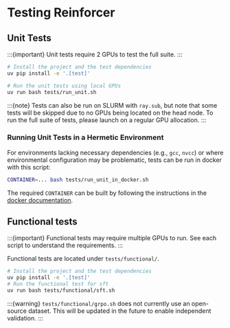 # Testing Reinforcer

## Unit Tests

:::{important}
Unit tests require 2 GPUs to test the full suite.
:::

```sh
# Install the project and the test dependencies
uv pip install -e '.[test]'

# Run the unit tests using local GPUs
uv run bash tests/run_unit.sh 
```

:::{note}
Tests can also be run on SLURM with `ray.sub`, but note that some tests will be skipped
due to no GPUs being located on the head node. To run the full suite of tests, please
launch on a regular GPU allocation.
:::

### Running Unit Tests in a Hermetic Environment

For environments lacking necessary dependencies (e.g., `gcc`, `nvcc`)
or where environmental configuration may be problematic, tests can be run
in docker with this script:

```sh
CONTAINER=... bash tests/run_unit_in_docker.sh
```

The required `CONTAINER` can be built by following the instructions in the [docker documentation](docker.md).

## Functional tests

:::{important}
Functional tests may require multiple GPUs to run. See each script to understand the requirements.
:::

Functional tests are located under `tests/functional/`.

```sh
# Install the project and the test dependencies
uv pip install -e '.[test]'
# Run the functional test for sft
uv run bash tests/functional/sft.sh
```

:::{warning}
`tests/functional/grpo.sh` does not currently use an open-source dataset. This will be updated
in the future to enable independent validation.
:::